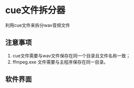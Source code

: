 # cue文件拆分器
利用cue文件来拆分wav音频文件
## 注意事项
1. cue文件需要与wav文件保存在同一个目录且文件名称一致；
2. ffmpeg.exe 文件需要与主程序保存在同一目录。

## 软件界面


